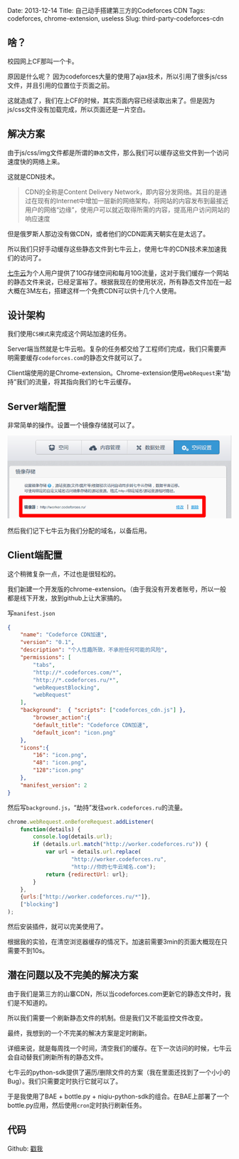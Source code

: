 Date: 2013-12-14
Title: 自己动手搭建第三方的Codeforces CDN
Tags: codeforces, chrome-extension, useless
Slug: third-party-codeforces-cdn

## 啥？

校园网上CF那叫一个卡。

原因是什么呢？ 因为codeforces大量的使用了ajax技术，所以引用了很多js/css文件，并且引用的位置位于页面之前。

这就造成了，我们在上CF的时候，其实页面内容已经读取出来了。但是因为js/css文件没有加载完成，所以页面还是一片空白。

## 解决方案

由于js/css/img文件都是所谓的``静态``文件，那么我们可以缓存这些文件到一个访问速度快的网络上来。

这就是CDN技术。

> CDN的全称是Content Delivery Network，即内容分发网络。其目的是通过在现有的Internet中增加一层新的网络架构，将网站的内容发布到最接近用户的网络“边缘”，使用户可以就近取得所需的内容，提高用户访问网站的响应速度

但是俄罗斯人那边没有做CDN，或者他们的CDN距离天朝实在是太远了。

所以我们只好手动缓存这些静态文件到七牛云上，使用七牛的CDN技术来加速我们的访问了。

[七牛云][1]为个人用户提供了10G存储空间和每月10G流量，这对于我们缓存一个网站的静态文件来说，已经足富裕了。根据我现在的使用状况，所有静态文件加在一起大概在3M左右，搭建这样一个免费CDN可以供十几个人使用。

## 设计架构

我们使用``CS模式``来完成这个网站加速的任务。

Server端当然就是七牛云啦。复杂的任务都交给了工程师们完成，我们只需要声明需要缓存``codeforces.com``的静态文件就可以了。

Client端使用的是Chrome-extension。Chrome-extension使用``webRequest``来“劫持”我们的流量，将其指向我们的七牛云缓存。

## Server端配置

非常简单的操作。设置一个镜像存储就可以了。

![七牛云设置][2]

然后我们记下七牛云为我们分配的域名，以备后用。

## Client端配置

这个稍微复杂一点，不过也是很轻松的。

我们新建一个开发版的chrome-extension。（由于我没有开发者账号，所以一般都是线下开发，放到github上让大家搞的。

写``manifest.json``

```json
{
    "name": "Codeforce CDN加速",
    "version": "0.1",
    "description": "个人性趣所致，不承担任何可能的风险",
    "permissions": [
        "tabs",
        "http://*.codeforces.com/*",
        "http://*.codeforces.ru/*",
        "webRequestBlocking",
        "webRequest"
    ],
    "background":  { "scripts": ["codeforces_cdn.js"] },
        "browser_action":{
        "default_title": "Codeforce CDN加速",
        "default_icon": "icon.png"
    },
    "icons":{
        "16": "icon.png",
        "48": "icon.png",
        "128":"icon.png"
    },
    "manifest_version": 2
}
```

然后写``background.js``，“劫持”发往``work.codeforces.ru``的流量。
```javascript
chrome.webRequest.onBeforeRequest.addListener(
    function(details) {
        console.log(details.url);
        if (details.url.match("http://worker.codeforces.ru")) {
            var url = details.url.replace(
                    "http://worker.codeforces.ru",
                    "http://你的七牛云域名.com");
            return {redirectUrl: url};
        }
    },
    {urls:["http://worker.codeforces.ru/*"]},
    ["blocking"]
);
```
然后安装插件，就可以完美使用了。

根据我的实验，在清空浏览器缓存的情况下。加速前需要3min的页面大概现在只需要不到10s。

## 潜在问题以及不完美的解决方案

由于我们是第三方的山寨CDN，所以当codeforces.com更新它的静态文件时，我们是不知道的。

所以我们需要一个刷新静态文件的机制。但是我们又不能监控文件改变。

最终，我想到的一个不完美的解决方案是定时刷新。

详细来说，就是每周找一个时间，清空我们的缓存。在下一次访问的时候，七牛云会自动替我们刷新所有的静态文件。

七牛云的python-sdk提供了遍历/删除文件的方案（我在里面还找到了一个小小的Bug）。我们只需要定时执行它就可以了。

于是我使用了BAE + bottle.py + niqiu-python-sdk的组合。在BAE上部署了一个bottle.py应用，然后使用``cron``定时执行刷新任务。

## 代码

Github: [戳我][3]

[1]: http://www.qiniu.com/
[2]: https://github.com/Wizmann/assets/raw/master/wizmann-tk-pic/blog-codeforces-cdn-qiniu-settings.png
[3]: https://github.com/Wizmann/codeforces-cdn
